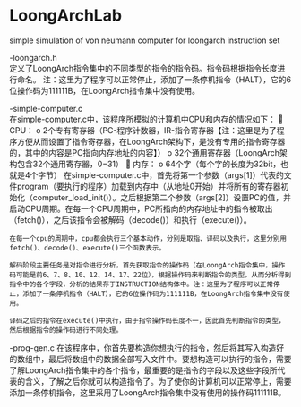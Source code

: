 # LoongArchLab
simple simulation of von neumann computer for loongarch instruction set


-loongarch.h  
	定义了LoongArch指令集中的不同类型的指令的指令码。指令码根据指令长度进行命名。
	注：这里为了程序可以正常停止，添加了一条停机指令（HALT），它的6位操作码为111111B，在LoongArch指令集中没有使用。


-simple-computer.c  
	在simple-computer.c中，该程序所模拟的计算机中CPU和内存的情况如下：
	CPU：
	o	2个专有寄存器（PC-程序计数器，IR-指令寄存器【注：这里是为了程序方便从而设置了指令寄存器，在LoongArch架构下，是没有专用的指令寄存器的，其中的内容是PC指向内存地址的内容】）
	o	32个通用寄存器（LoongArch架构包含32个通用寄存器，$0-$31）
	内存：
	o	64个字（每个字的长度为32bit，也就是4个字节）
	在simple-computer.c中，首先将第一个参数（args[1]）代表的文件program（要执行的程序）加载到内存中（从地址0开始）并将所有的寄存器初始化（computer_load_init()）。之后根据第二个参数（args[2]）设置PC的值，并启动CPU周期。在每一个CPU周期中，PC所指向的内存地址中的指令被取出（fetch()），之后该指令会被解码（decode()）和执行（execute()）。
	
	在每一个cpu的周期中，cpu都会执行三个基本动作，分别是取指、译码以及执行，这里分别用fetch()、decode()、execute()三个函数表示。

	解码阶段主要任务是对指令进行分析，首先获取指令的操作码（在LoongArch指令集中，操作码可能是前6、7、8、10、12、14、17、22位），根据操作码来判断指令的类型，从而分析得到指令中的各个字段，分析的结果存于INSTRUCTION结构体中。注：这里为了程序可以正常停止，添加了一条停机指令（HALT），它的6位操作码为111111B，在LoongArch指令集中没有使用。

	译码之后的指令在execute()中执行，由于指令操作码长度不一，因此首先判断指令的类型，然后根据指令的操作码进行不同处理。
	
-prog-gen.c
	在该程序中，你首先要构造你想执行的指令，然后将其写入构造好的数组中，最后将数组中的数据全部写入文件中。要想构造可以执行的指令，需要了解LoongArch指令集中的各个指令，最重要的是指令的字段以及这些字段所代表的含义，了解之后你就可以构造指令了。为了使你的计算机可以正常停止，需要添加一条停机指令，这里采用了LoongArch指令集中没有使用的操作码111111B。

